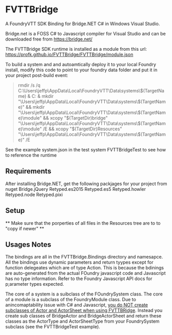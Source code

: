 # FVTTBridge
A FoundryVTT SDK Binding for Bridge.NET C# in Windows Visual Studio.

Bridge.net is a FOSS C# to Javascript compiler for Visual Studio  and can be downloaded free from https://bridge.net/

The FVTTBridge SDK runtime is installed as a module from this url: https://profk.github.io/FVTTBridge/FVTTBridge/module.json

To build a system and and autoamtically deploy it to your local Foundry install, modify this code to point 
to your foundry data folder and put it in your project post-build event:


<blockquote>
rmdir /s  /q C:\Users\jeffp\AppData\Local\FoundryVTT\Data\systems\$(TargetName) & C: & mkdir "\Users\jeffp\AppData\Local\FoundryVTT\Data\systems\$(TargetName)" &&  mkdir "\Users\jeffp\AppData\Local\FoundryVTT\Data\systems\$(TargetName)\module"  &&  xcopy  "$(TargetDir)bridge" "\Users\jeffp\AppData\Local\FoundryVTT\Data\systems\$(TargetName)\module" /E &&  xcopy "$(TargetDir)Resources"  "\Users\jeffp\AppData\Local\FoundryVTT\Data\systems\$(TargetName)"  /E
</blockquote>

See the example system.json in the test system FVTTBridgeTest to see how to reference the runtime

## Requirements
After installing Bridge.NET, get the following packjages for your project from nuget
Bridge.jQuery
Retyped.es2015
Retyped.es5
Retyped.howler
Retyped.node
Retyped.pixi

## Setup
** Make sure that the porperties of all files in the Resources tree are to to "copy if newer" **

## Usages Notes

The bindings are all in the FVTTBridge.Bindings directory and namesapce.  All the bindings use dynamic parameters and return tyypes except for function delegeates which are of type Action.  This is because the bdinings are auto-generated from the actual FOundry javascript code and Javascript has no type information.  Refer to the
Foundry Javascript API docs for p;arameter types expected.

The core of a system is a suibclass of the FOundrySystem class.  The core of a module is a subclass of the FoundryModule class.  Due to anincomaptability issue with C# and Javascript, <ins>you do NOT create subclasses of Actor and ActorSheet when using FVTTBRidge</ins>.  Instead you create sub classes of BridgeActor and BridgeActorSheet and return these classes as the ActorType and ActorSheetType from your FoundrySystem subclass (see the FVTTBridgeTest example).
